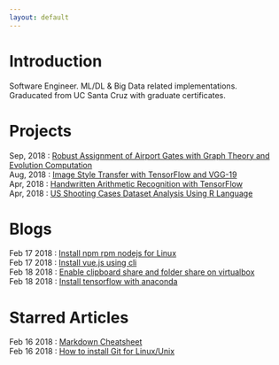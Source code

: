 ```yaml
---
layout: default
---
```


# Introduction
Software Engineer. ML/DL & Big Data related implementations.  
Graducated from UC Santa Cruz with graduate certificates.

# Projects
Sep, 2018 : [Robust Assignment of Airport Gates with Graph Theory and Evolution Computation](https://github.com/Firelands128/Robust-Assignment-of-Airport-Gates-with-Graph-Theory-and-Evolution-Computation)  
Aug, 2018 : [Image Style Transfer with TensorFlow and VGG-19](https://github.com/Firelands128/Image-Style-Transfer-with-TensorFlow-and-VGG-19)  
Apr, 2018 : [Handwritten Arithmetic Recognition with TensorFlow](https://github.com/Firelands128/Handwritten-Arithmetic-Recognition-with-TensorFlow)  
Apr, 2018 : [US Shooting Cases Dataset Analysis Using R Language](https://github.com/Firelands128/US-Shooting-Cases-Dataset-Analysis-Using-R-Language)


# Blogs
Feb 17 2018 : [Install npm rpm nodejs for Linux](./posts/2018-2-16-Install-npm-rpm-nodejs-curl.html)  
Feb 17 2018 : [Install vue.js using cli](./posts/2018-2-17-Install-Vuejs-using-CLI.html)  
Feb 18 2018 : [Enable clipboard share and folder share on virtualbox](./posts/2018-2-18-Enable-clipboard-share-and-folder-share-on-virtualbox.html)  
Feb 18 2018 : [Install tensorflow with anaconda](./posts/2018-2-18-Install-tensorflow-with-anaconda.html)

# Starred Articles
Feb 16 2018 : [Markdown Cheatsheet](https://en.support.wordpress.com/markdown-quick-reference/)  
Feb 16 2018 : [How to install Git for Linux/Unix](https://git-scm.com/download/linux)  


